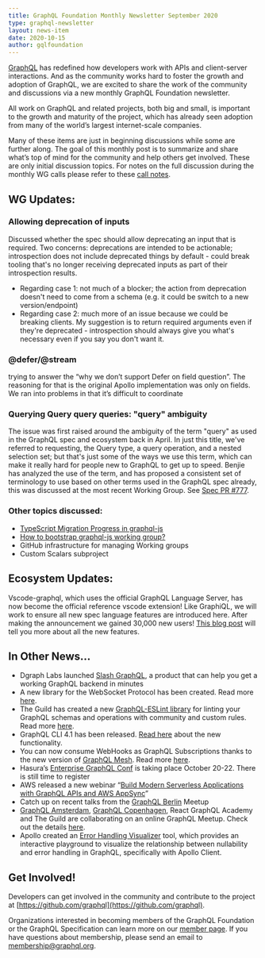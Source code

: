 ```yaml
---
title: GraphQL Foundation Monthly Newsletter September 2020
type: graphql-newsletter
layout: news-item
date: 2020-10-15
author: gqlfoundation
---
```


[GraphQL](https://graphql.org/) has redefined how developers work with APIs and client-server interactions. And as the community works hard to foster the growth and adoption of GraphQL, we are excited to share the work of the community and discussions via a new monthly GraphQL Foundation newsletter.

All work on GraphQL and related projects, both big and small, is important to the growth and maturity of the project, which has already seen adoption from many of the world’s largest internet-scale companies.

Many of these items are just in beginning discussions while some are further along. The goal of this monthly post is to summarize and share what’s top of mind for the community and help others get involved. These are only initial discussion topics. For notes on the full discussion during the monthly WG calls please refer to these [call notes](https://github.com/graphql/graphql-wg/blob/b1bfe0cee461d752146dc77e5c35a5e8d7921272/notes/2020-09-03.md#allowing-deprecation-of-inputs-10m-evan).

## WG Updates:

### Allowing deprecation of inputs

Discussed whether the spec should allow deprecating an input that is required. Two concerns: deprecations are intended to be actionable; introspection does not include deprecated things by default - could break tooling that's no longer receiving deprecated inputs as part of their introspection results.
* Regarding case 1: not much of a blocker; the action from deprecation doesn't need to come from a schema (e.g. it could be switch to a new version/endpoint)
* Regarding case 2: much more of an issue because we could be breaking clients. My suggestion is to return required arguments even if they're deprecated - introspection should always give you what's necessary even if you say you don't want it.

### @defer/@stream

trying to answer the “why we don’t support Defer on field question”. The reasoning for that is the original Apollo implementation was only on fields. We ran into problems in that it’s difficult to coordinate

### Querying Query query queries: "query" ambiguity

The issue was first raised around the ambiguity of the term "query" as used in the GraphQL spec and ecosystem back in April. In just this title, we've referred to requesting, the Query type, a query operation, and a nested selection set; but that's just some of the ways we use this term, which can make it really hard for people new to GraphQL to get up to speed. Benjie has analyzed the use of the term, and has proposed a consistent set of terminology to use based on other terms used in the GraphQL spec already, this was discussed at the most recent Working Group. See [Spec PR #777](https://github.com/graphql/graphql-spec/pull/777).

### Other topics discussed:

* [TypeScript Migration Progress in graphql-js](https://github.com/graphql/graphql-js/issues/2104)
* [How to bootstrap graphql-js working group?](https://github.com/graphql/graphql-js/issues/2787)
* GitHub infrastructure for managing Working groups
* Custom Scalars subproject

## Ecosystem Updates:

Vscode-graphql, which uses the official GraphQL Language Server, has now become the official reference vscode extension! Like GraphiQL, we will work to ensure all new spec language features are introduced here. After making the announcement we gained 30,000 new users! [This blog post](https://rikki.dev/vscode-graphql-lsp-0-3-0/) will tell you more about all the new features.

## In Other News...

* Dgraph Labs launched [Slash GraphQL](https://www.producthunt.com/posts/slash-graphql), a product that can help you get a working GraphQL backend in minutes
* A new library for the WebSocket Protocol has been created. Read more [here](https://the-guild.dev/blog/graphql-over-websockets).
* The Guild has created a new [GraphQL-ESLint library](https://github.com/dotansimha/graphql-eslint) for linting your GraphQL schemas and operations with community and custom rules. Read more [here](https://the-guild.dev/blog/introducing-graphql-eslint).
* GraphQL CLI 4.1 has been released. [Read here](https://the-guild.dev/blog/whats-new-in-graphql-cli-4.1.0) about the new functionality.
* You can now consume WebHooks as GraphQL Subscriptions thanks to the new version of [GraphQL Mesh](https://github.com/urigo/graphql-mesh). Read more [here](https://the-guild.dev/blog/graphql-mesh-subscriptions).
* Hasura’s [Enterprise GraphQL Conf](https://hasura.io/enterprisegraphql/) is taking place October 20-22. There is still time to register
* AWS released a new webinar “[Build Modern Serverless Applications with GraphQL APIs and AWS AppSync](https://pages.awscloud.com/Build-Modern-Serverless-Applications-with-GraphQL-APIs-and-AWS-AppSync_2020_0918-MBL_OD.html?&trk=ep_card-el_a131L0000084iG3QAI&trkCampaign=NA-FY20-AWS-DIGMKT-WEBINAR-SERIES-September_2020_0918-MBL&sc_channel=el&sc_campaign=pac_2018-2019_exlinks_ondemand_OTT_evergreen&sc_outcome=Product_Adoption_Campaigns&sc_geo=NAMER&sc_country=mult)”
* Catch up on recent talks from the [GraphQL Berlin](https://www.youtube.com/watch?v=4UDsR4z2KIY) Meetup
* [GraphQL Amsterdam](https://www.meetup.com/Amsterdam-GraphQL-Meetup/events/273901137/), [GraphQL Copenhagen](https://www.meetup.com/Copenhagen-GraphQL-Meetup-Group/events/273901144/), React GraphQL Academy and The Guild are collaborating on an online GraphQL Meetup. Check out the details [here](https://twitter.com/reactgqlacademy/status/1313789927834947585?s=20).
* Apollo created an [Error Handling Visualizer](https://apollo-visualizer.vercel.app/) tool, which provides an interactive playground to visualize the relationship between nullability and error handling in GraphQL, specifically with Apollo Client.

## Get Involved!

Developers can get involved in the community and contribute to the project at [https://github.com/graphql](https://github.com/graphql).

Organizations interested in becoming members of the GraphQL Foundation or the GraphQL Specification can learn more on our [member page](https://foundation.graphql.org/join). If you have questions about membership, please send an email to membership@graphql.org.

